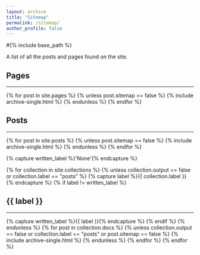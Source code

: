 ```yaml
---
layout: archive
title: "Sitemap"
permalink: /sitemap/
author_profile: false
---
```


#{% include base_path %}

A list of all the posts and pages found on the site.

<h2>Pages</h2>
<hr />
{% for post in site.pages %}
  {% unless post.sitemap == false %}
  {% include archive-single.html %}
  {% endunless %}
{% endfor %}

<h2>Posts</h2>
<hr />
{% for post in site.posts %}
  {% unless post.sitemap == false %}
  {% include archive-single.html %}
  {% endunless %}
{% endfor %}

{% capture written_label %}'None'{% endcapture %}

{% for collection in site.collections %}
{% unless collection.output == false or collection.label == "posts" %}
  {% capture label %}{{ collection.label }}{% endcapture %}
  {% if label != written_label %}
  <h2>{{ label }}</h2>
  <hr />
  {% capture written_label %}{{ label }}{% endcapture %}
  {% endif %}
{% endunless %}
{% for post in collection.docs %}
  {% unless collection.output == false or collection.label == "posts" or post.sitemap == false %}
  {% include archive-single.html %}
  {% endunless %}
{% endfor %}
{% endfor %}